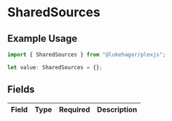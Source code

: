 # SharedSources

## Example Usage

```typescript
import { SharedSources } from "@lukehagar/plexjs";

let value: SharedSources = {};
```

## Fields

| Field       | Type        | Required    | Description |
| ----------- | ----------- | ----------- | ----------- |